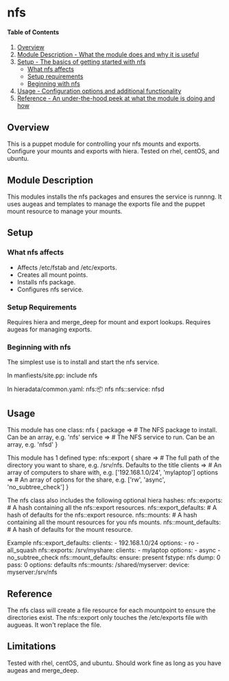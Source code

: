 # nfs

#### Table of Contents

1. [Overview](#overview)
2. [Module Description - What the module does and why it is useful](#module-description)
3. [Setup - The basics of getting started with nfs](#setup)
    * [What nfs affects](#what-nfs-affects)
    * [Setup requirements](#setup-requirements)
    * [Beginning with nfs](#beginning-with-nfs)
4. [Usage - Configuration options and additional functionality](#usage)
5. [Reference - An under-the-hood peek at what the module is doing and how](#reference)

## Overview

This is a puppet module for controlling your nfs mounts and exports. Configure your
mounts and exports with hiera. Tested on rhel, centOS, and ubuntu.

## Module Description

This modules installs the nfs packages and ensures the service is runnng. It uses augeas 
and templates to manage the exports file and the puppet mount resource to manage your mounts.

## Setup

### What nfs affects

* Affects /etc/fstab and /etc/exports.
* Creates all mount points.
* Installs nfs package.
* Configures nfs service.

### Setup Requirements

Requires hiera and merge_deep for mount and export lookups.
Requires augeas for managing exports.

### Beginning with nfs

The simplest use is to install and start the nfs service.

In manfiests/site.pp:
include nfs

In hieradata/common.yaml:
nfs::package: nfs
nfs::service: nfsd

## Usage

This module has one class:
nfs {
    package => # The NFS package to install. Can be an array, e.g. 'nfs'
    service => # The NFS service to run. Can be an array, e.g. 'nfsd'
}

This module has 1 defined type:
nfs::export {
    share   => # The full path of the directory you want to share, e.g. /srv/nfs. Defaults to the title
    clients => # An array of computers to share with, e.g. ['192.168.1.0/24', 'mylaptop']
    options => # An array of options for the share, e.g. ['rw', 'async', 'no_subtree_check']
}

The nfs class also includes the following optional hiera hashes:
nfs::exports:          # A hash containing all the nfs::export resources.
nfs::export_defaults:  # A hash of defaults for the nfs::export resource.
nfs::mounts:           # A hash containing all the mount resources for you nfs mounts.
nfs::mount_defaults:   # A hash of defaults for the mount resource.

Example
nfs::export_defaults:
    clients:
        - 192.168.1.0/24
    options:
        - ro
        - all_squash
nfs::exports:
    /srv/myshare:
        clients:
            - mylaptop
        options:
            - async
            - no_subtree_check
nfs::mount_defaults:
    ensure: present
    fstype: nfs
    dump:   0
    pass:   0
    options: defaults
nfs::mounts:
    /shared/myserver:
        device: myserver:/srv/nfs

## Reference

The nfs class will create a file resource for each mountpoint to ensure the directories exist.
The nfs::export only touches the /etc/exports file with augueas. It won't replace the file.

## Limitations

Tested with rhel, centOS, and ubuntu. Should work fine as long as you have augeas and merge_deep.

